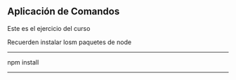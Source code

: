 ## Aplicación de Comandos

Este es el ejercicio del curso

Recuerden instalar losm paquetes de node

---

npm install

---
